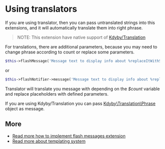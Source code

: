 # Using translators

If you are using translator, then you can pass untranslated strings into this extensions, and it will automatically translate them into right phrase.

> NOTE: This extension have native support of [Kdyby/Translation](https://github.com/Kdyby/Translation)

For translations, there are additional parameters, because you may need to change phrase according to count or replace some parameters.

```php
$this->flashMessage('Message text to display info about %replaceItWithSomething%', 'success', 'Optional title', $overlay, $count, $parameters)
```

or

```php
$this->flashNotifier->message('Message text to display info about %replaceItWithSomething%', 'success', 'Optional title', $overlay, $count, $parameters)
```

Translator will translate you message with depending on the *$count* variable and replace placeholders with defined parameters.

If you are using Kdyby/Translation you can pass [Kdyby\Translation\Phrase](https://github.com/Kdyby/Translation/blob/master/src/Kdyby/Translation/Phrase.php) object as message.

## More

- [Read more how to implement flash messages extension](https://github.com/iPublikuj/flash-messages/blob/master/docs/en/index.md)
- [Read more about templating system](https://github.com/iPublikuj/flash-messages/blob/master/docs/en/templating.md)

